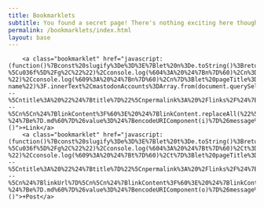 ```yaml
---
title: Bookmarklets
subtitle: You found a secret page! There's nothing exciting here though, sorry.
permalink: /bookmarklets/index.html
layout: base
---
```


        <a class="bookmarklet" href="javascript:(function()%7Bconst%20slugify%3De%3D%3E%7Blet%20n%3De.toString()%3Breturn%20console.log(%601%3A%20%24%7Bn%7D%60)%2Cn%3Dn.replaceAll(%22%2F%22%2C%22%20%22)%2Cconsole.log(%602%3A%20%24%7Bn%7D%60)%2Cn%3Dn.normalize(%22NFD%22)%2Cconsole.log(%603%3A%20%24%7Bn%7D%60)%2Cn%3Dn.replace(%2F%5B%5Cu0300-%5Cu036f%5D%2Fg%2C%22%22)%2Cconsole.log(%604%3A%20%24%7Bn%7D%60)%2Cn%3Dn.toLowerCase()%2Cconsole.log(%605%3A%20%24%7Bn%7D%60)%2Cn%3Dn.replace(%2F%5Cs%2B%2Fg%2C%22%20%22)%2Cconsole.log(%606%3A%20%24%7Bn%7D%60)%2Cn%3Dn.replace(%2F%5B%5E%5Cw%20%5D%2B%2Fg%2C%22%20%22)%2Cconsole.log(%607%3A%20%24%7Bn%7D%60)%2Cn%3Dn.trim()%2Cconsole.log(%608%3A%20%24%7Bn%7D%60)%2Cn%3Dn.replace(%2F%20%2B%2Fg%2C%22-%22)%2Cconsole.log(%609%3A%20%24%7Bn%7D%60)%2Cn%7D%3Blet%20pageTitle%3Dwindow.document.title%2ClinkSelection%3D%22getSelection%22in%20window%3Fwindow.getSelection().toString().trim()%3A%22%22%2ClinkContent%3DlinkSelection%7C%7Cwindow.document.querySelector(%22head%20meta%5Bname%3Ddescription%20i%5D%22)%3F.content.trim()%7C%7Cwindow.document.querySelector(%22main%20p%22)%3F.textContent.trim()%7C%7Cwindow.document.querySelector(%22article%20p%22)%3F.textContent.trim()%7C%7Cwindow.document.querySelector(%22p%22)%3F.textContent.trim()%2ClinkUrl%3Dwindow.location.href%3Bconst%20domain%3Dwindow.location.host%2Cweb%3Dwindow.location.origin%2CauthorName%3Ddocument.querySelector(%22.p-name%22)%3F.innerText%2CmastodonAccounts%3DArray.from(document.querySelectorAll('%5Brel%3D%22me%22%5D')).filter((e%3D%3Ee.href.includes(%22%40%22))).map((e%3D%3Ee.href)).join(%22%2C%20%22)%2CFEED_SELECTORS%3D%5B'link%5Btype%3D%22application%2Frss%2Bxml%22%5D'%2C'link%5Btype%3D%22application%2Fatom%2Bxml%22%5D'%2C'link%5Btype%3D%22application%2Fjson%22%5D'%5D%3Blet%20title%3Dwindow.prompt(%22Title%20of%20the%20link%3F%22%2CpageTitle)%3Bconst%20run%3De%3D%3E%7Bconst%20n%3D!e%5Bdomain%5D%3Blet%20t%3Dnull%3Bif(FEED_SELECTORS.forEach((e%3D%3E%7Bif(t)return%3Bconst%20n%3Ddocument.querySelector(e)%3Bn%26%26(t%3Dn.href)%7D))%2Cnull!%3D%3Dtitle)%7Blet%20e%3Dwindow.prompt(%22Slug%20of%20the%20link%3F%22%2Cslugify(title))%3Bif(null!%3D%3De)%7Bconst%20o%3D(new%20Date).toISOString()%2Cl%3D(new%20Date).getFullYear()%3Blet%20i%3D%60---%5Cntitle%3A%20%22%24%7Btitle%7D%22%5Cnpermalink%3A%20%2Flinks%2F%24%7Be%7D%2Findex.html%5Cnlink%3A%20%24%7BlinkUrl%7D%5Cndate%3A%20%24%7Bo%7D%5Cnauthor%3A%20%24%7Bdomain%7D%5Cn---%5Cn%5Cn%24%7BlinkContent%3F%60%3E%20%24%7BlinkContent.replaceAll(%22%5Cn%22%2C%22%5Cn%3E%20%22)%7D%60%3A%22%22%7D%5Cn%60%3Bn%26%26window.prompt(%22New%20author%20needed%22%2CJSON.stringify(%7B%5Bdomain%5D%3A%7Bname%3AauthorName%2Cweb%3Aweb%2Cmastodon%3AmastodonAccounts%2Cfeed%3At%7D%7D%2Cnull%2C2))%3Blet%20r%3D%60https%3A%2F%2Fgithub.com%2Frknightuk%2Frknight.me%2Fnew%2Fmaster%2F%3Ffilename%3D%24%7B%60src%2Flinks%2F%24%7Bl%7D%2F%24%7Bo.slice(0%2C10)%7D-%24%7Be%7D.md%60%7D%26value%3D%24%7BencodeURIComponent(i)%7D%26message%3D%24%7BencodeURIComponent(%60New%20link%3A%20%24%7Btitle%7D%60)%7D%60%3Bn%26%26window.open(%22https%3A%2F%2Fgithub.com%2Frknightuk%2Frknight.me%2Fedit%2Fmaster%2Fsrc%2F_data%2Fpeople.json%22)%2Cwindow.open(r)%7D%7D%7D%3Bfetch(%22https%3A%2F%2Fraw.githubusercontent.com%2Frknightuk%2Frknight.me%2Fmaster%2Fsrc%2F_data%2Fpeople.json%22).then((e%3D%3Ee.json())).then((e%3D%3E%7Brun(e)%7D))%3B%7D)()">+Link</a>
        <a class="bookmarklet" href="javascript:(function()%7Bconst%20slugify%3De%3D%3E%7Blet%20t%3De.toString()%3Breturn%20console.log(%601%3A%20%24%7Bt%7D%60)%2Ct%3Dt.replaceAll(%22%2F%22%2C%22%20%22)%2Cconsole.log(%602%3A%20%24%7Bt%7D%60)%2Ct%3Dt.normalize(%22NFD%22)%2Cconsole.log(%603%3A%20%24%7Bt%7D%60)%2Ct%3Dt.replace(%2F%5B%5Cu0300-%5Cu036f%5D%2Fg%2C%22%22)%2Cconsole.log(%604%3A%20%24%7Bt%7D%60)%2Ct%3Dt.toLowerCase()%2Cconsole.log(%605%3A%20%24%7Bt%7D%60)%2Ct%3Dt.replace(%2F%5Cs%2B%2Fg%2C%22%20%22)%2Cconsole.log(%606%3A%20%24%7Bt%7D%60)%2Ct%3Dt.replace(%2F%5B%5E%5Cw%20%5D%2B%2Fg%2C%22%20%22)%2Cconsole.log(%607%3A%20%24%7Bt%7D%60)%2Ct%3Dt.trim()%2Cconsole.log(%608%3A%20%24%7Bt%7D%60)%2Ct%3Dt.replace(%2F%20%2B%2Fg%2C%22-%22)%2Cconsole.log(%609%3A%20%24%7Bt%7D%60)%2Ct%7D%3Blet%20pageTitle%3Dwindow.document.title%2ClinkSelection%3D%22getSelection%22in%20window%3Fwindow.getSelection().toString().trim()%3A%22%22%2ClinkContent%3DlinkSelection%7C%7Cwindow.document.querySelector(%22head%20meta%5Bname%3Ddescription%20i%5D%22)%3F.content.trim()%7C%7Cwindow.document.querySelector(%22main%20p%22)%3F.textContent.trim()%7C%7Cwindow.document.querySelector(%22article%20p%22)%3F.textContent.trim()%7C%7Cwindow.document.querySelector(%22p%22)%3F.textContent.trim()%2ClinkUrl%3Dwindow.location.href%2Ctitle%3Dwindow.prompt(%22Title%20of%20the%20link%3F%22%2CpageTitle)%3Bif(null!%3D%3Dtitle)%7Blet%20e%3Dwindow.prompt(%22Slug%20of%20the%20link%3F%22%2Cslugify(title))%3Bif(null!%3D%3De)%7Bconst%20t%3D(new%20Date).toISOString()%2Cn%3D(new%20Date).getFullYear()%3Blet%20o%3D%60---%5Cntitle%3A%20%22%24%7Btitle%7D%22%5Cnpermalink%3A%20%2Flinks%2F%24%7Be%7D%2Findex.html%5Cndate%3A%20%24%7Bt%7D%5Cnexcerpt%3A%20%22%22%5Cnlayout%3A%20post%5Cntags%3A%5Cn---%5Cn%24%7BlinkUrl%7D%5Cn%5Cn%24%7BlinkContent%3F%60%3E%20%24%7BlinkContent.replaceAll(%22%5Cn%22%2C%22%5Cn%3E%20%22)%7D%60%3A%22%22%7D%5Cn%60%3Blet%20l%3D%60https%3A%2F%2Fgithub.com%2Frknightuk%2Frknight.me%2Fnew%2Fmaster%2F%3Ffilename%3D%24%7B%60src%2Fposts%2F%24%7Bn%7D%2F%24%7Bt.slice(0%2C10)%7D-%24%7Be%7D.md%60%7D%26value%3D%24%7BencodeURIComponent(o)%7D%26message%3D%24%7BencodeURIComponent(%60New%20link%3A%20%24%7Btitle%7D%60)%7D%60%3Bwindow.open(l)%7D%7D%7D)()">+Post</a>
